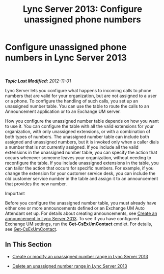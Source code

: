 ﻿---
title: 'Lync Server 2013: Configure unassigned phone numbers'
TOCTitle: Configure unassigned phone numbers
ms:assetid: a0650659-dce7-455f-8977-02454bbfa400
ms:mtpsurl: https://technet.microsoft.com/en-us/library/Gg182559(v=OCS.15)
ms:contentKeyID: 48185009
ms.date: 07/23/2014
mtps_version: v=OCS.15
---

<div data-xmlns="http://www.w3.org/1999/xhtml">

<div class="topic" data-xmlns="http://www.w3.org/1999/xhtml" data-msxsl="urn:schemas-microsoft-com:xslt" data-cs="http://msdn.microsoft.com/en-us/">

<div data-asp="http://msdn2.microsoft.com/asp">

# Configure unassigned phone numbers in Lync Server 2013

</div>

<div id="mainSection">

<div id="mainBody">

<span> </span>

_**Topic Last Modified:** 2012-11-01_

Lync Server lets you configure what happens to incoming calls to phone numbers that are valid for your organization, but are not assigned to a user or a phone. To configure the handling of such calls, you set up an unassigned number table. You can use the table to route the calls to an Announcement application or to an Exchange UM server.

How you configure the unassigned number table depends on how you want to use it. You can configure the table with all the valid extensions for your organization, with only unassigned extensions, or with a combination of both types of numbers. The unassigned number table can include both assigned and unassigned numbers, but it is invoked only when a caller dials a number that is not currently assigned. If you include all the valid extensions in the unassigned number table, you can specify the action that occurs whenever someone leaves your organization, without needing to reconfigure the table. If you include unassigned extensions in the table, you can tailor the action that occurs for specific numbers. For example, if you change the extension for your customer service desk, you can include the old customer service number in the table and assign it to an announcement that provides the new number.

<div>


> [!IMPORTANT]
> Before you configure the unassigned number table, you must already have either one or more announcements defined or an Exchange UM Auto Attendant set up. For details about creating announcements, see <A href="lync-server-2013-create-an-announcement.md">Create an announcement in Lync Server 2013</A>. To see if you have configured Exchange UM settings, run the <STRONG>Get-CsExUmContact</STRONG> cmdlet. For details, see <A href="https://docs.microsoft.com/en-us/powershell/module/skype/Get-CsExUmContact">Get-CsExUmContact</A>.



</div>

<div>

## In This Section

  - [Create or modify an unassigned number range in Lync Server 2013](lync-server-2013-create-or-modify-an-unassigned-number-range.md)

  - [Delete an unassigned number range in Lync Server 2013](lync-server-2013-delete-an-unassigned-number-range.md)

</div>

</div>

<span> </span>

</div>

</div>

</div>

